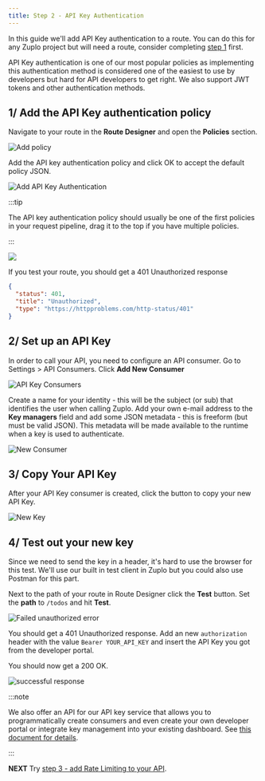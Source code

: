 ```yaml
---
title: Step 2 - API Key Authentication
---
```


In this guide we'll add API Key authentication to a route. You can do this for
any Zuplo project but will need a route, consider completing
[step 1](./step-1-setup-basic-gateway.md) first.

API Key authentication is one of our most popular policies as implementing this
authentication method is considered one of the easiest to use by developers but
hard for API developers to get right. We also support JWT tokens and other
authentication methods.

## 1/ Add the API Key authentication policy

Navigate to your route in the **Route Designer** and open the **Policies**
section.

![Add policy](../../public/media/step-2-add-api-key-auth/image.png)

Add the API key authentication policy and click OK to accept the default policy
JSON.

![Add API Key Authentication](../../public/media/step-2-add-api-key-auth/image-1.png)

:::tip

The API key authentication policy should usually be one of the first policies in
your request pipeline, drag it to the top if you have multiple policies.

:::

![](https://cdn.zuplo.com/assets/8f698429-f265-40d9-99d7-156b28b7ef1b.gif)

If you test your route, you should get a 401 Unauthorized response

```json
{
  "status": 401,
  "title": "Unauthorized",
  "type": "https://httpproblems.com/http-status/401"
}
```

## 2/ Set up an API Key

In order to call your API, you need to configure an API consumer. Go to
Settings > API Consumers. Click **Add New Consumer**

![API Key Consumers](../../public/media/step-2-add-api-key-auth/image-2.png)

Create a name for your identity - this will be the subject (or sub) that
identifies the user when calling Zuplo. Add your own e-mail address to the **Key
managers** field and add some JSON metadata - this is freeform (but must be
valid JSON). This metadata will be made available to the runtime when a key is
used to authenticate.

![New Consumer](../../public/media/step-2-add-api-key-auth/image-3.png)

## 3/ Copy Your API Key

After your API Key consumer is created, click the button to copy your new API
Key.

![New Key](../../public/media/step-2-add-api-key-auth/image-4.png)

## 4/ Test out your new key

Since we need to send the key in a header, it's hard to use the browser for this
test. We'll use our built in test client in Zuplo but you could also use Postman
for this part.

Next to the path of your route in Route Designer click the **Test** button. Set
the **path** to `/todos` and hit **Test**.

![Failed unauthorized error](../../public/media/step-2-add-api-key-auth/image-5.png)

You should get a 401 Unauthorized response. Add an new `authorization` header
with the value `Bearer YOUR_API_KEY` and insert the API Key you got from the
developer portal.

You should now get a 200 OK.

![successful response](../../public/media/step-2-add-api-key-auth/image-6.png)

:::note

We also offer an API for our API key service that allows you to programmatically
create consumers and even create your own developer portal or integrate key
management into your existing dashboard. See
[this document for details](./api-key-api.md).

:::

**NEXT** Try
[step 3 - add Rate Limiting to your API](./step-3-add-rate-limiting.md).
